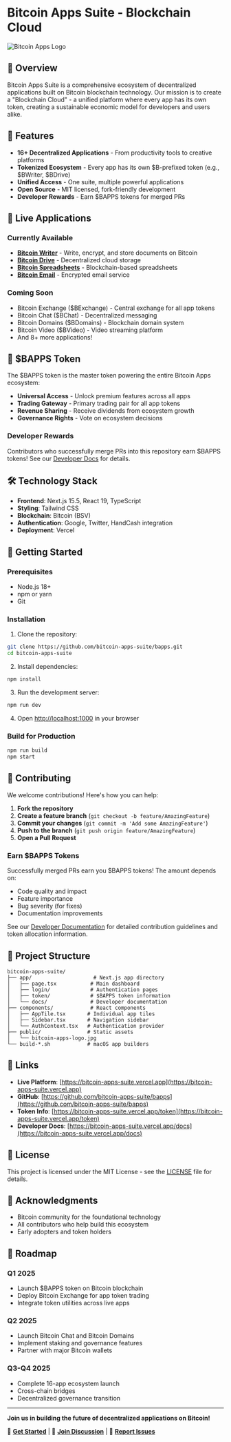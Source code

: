 # Bitcoin Apps Suite - Blockchain Cloud

![Bitcoin Apps Logo](/public/bitcoin-apps-logo.jpg)

## 🚀 Overview

Bitcoin Apps Suite is a comprehensive ecosystem of decentralized applications built on Bitcoin blockchain technology. Our mission is to create a "Blockchain Cloud" - a unified platform where every app has its own token, creating a sustainable economic model for developers and users alike.

## 🌟 Features

- **16+ Decentralized Applications** - From productivity tools to creative platforms
- **Tokenized Ecosystem** - Every app has its own $B-prefixed token (e.g., $BWriter, $BDrive)
- **Unified Access** - One suite, multiple powerful applications
- **Open Source** - MIT licensed, fork-friendly development
- **Developer Rewards** - Earn $BAPPS tokens for merged PRs

## 📱 Live Applications

### Currently Available
- **[Bitcoin Writer](https://bitcoin-writer.vercel.app)** - Write, encrypt, and store documents on Bitcoin
- **[Bitcoin Drive](https://bitcoin-drive.vercel.app)** - Decentralized cloud storage
- **[Bitcoin Spreadsheets](https://bitcoin-spreadsheet.vercel.app)** - Blockchain-based spreadsheets
- **[Bitcoin Email](https://bitcoin-email.vercel.app)** - Encrypted email service

### Coming Soon
- Bitcoin Exchange ($BExchange) - Central exchange for all app tokens
- Bitcoin Chat ($BChat) - Decentralized messaging
- Bitcoin Domains ($BDomains) - Blockchain domain system
- Bitcoin Video ($BVideo) - Video streaming platform
- And 8+ more applications!

## 💎 $BAPPS Token

The $BAPPS token is the master token powering the entire Bitcoin Apps ecosystem:

- **Universal Access** - Unlock premium features across all apps
- **Trading Gateway** - Primary trading pair for all app tokens
- **Revenue Sharing** - Receive dividends from ecosystem growth
- **Governance Rights** - Vote on ecosystem decisions

### Developer Rewards
Contributors who successfully merge PRs into this repository earn $BAPPS tokens! See our [Developer Docs](/docs) for details.

## 🛠️ Technology Stack

- **Frontend**: Next.js 15.5, React 19, TypeScript
- **Styling**: Tailwind CSS
- **Blockchain**: Bitcoin (BSV)
- **Authentication**: Google, Twitter, HandCash integration
- **Deployment**: Vercel

## 🚦 Getting Started

### Prerequisites
- Node.js 18+ 
- npm or yarn
- Git

### Installation

1. Clone the repository:
```bash
git clone https://github.com/bitcoin-apps-suite/bapps.git
cd bitcoin-apps-suite
```

2. Install dependencies:
```bash
npm install
```

3. Run the development server:
```bash
npm run dev
```

4. Open [http://localhost:1000](http://localhost:1000) in your browser

### Build for Production

```bash
npm run build
npm start
```

## 🤝 Contributing

We welcome contributions! Here's how you can help:

1. **Fork the repository**
2. **Create a feature branch** (`git checkout -b feature/AmazingFeature`)
3. **Commit your changes** (`git commit -m 'Add some AmazingFeature'`)
4. **Push to the branch** (`git push origin feature/AmazingFeature`)
5. **Open a Pull Request**

### Earn $BAPPS Tokens

Successfully merged PRs earn you $BAPPS tokens! The amount depends on:
- Code quality and impact
- Feature importance
- Bug severity (for fixes)
- Documentation improvements

See our [Developer Documentation](https://bitcoin-apps-suite.vercel.app/docs) for detailed contribution guidelines and token allocation information.

## 📂 Project Structure

```
bitcoin-apps-suite/
├── app/                    # Next.js app directory
│   ├── page.tsx           # Main dashboard
│   ├── login/             # Authentication pages
│   ├── token/             # $BAPPS token information
│   └── docs/              # Developer documentation
├── components/            # React components
│   ├── AppTile.tsx       # Individual app tiles
│   ├── Sidebar.tsx       # Navigation sidebar
│   └── AuthContext.tsx   # Authentication provider
├── public/               # Static assets
│   └── bitcoin-apps-logo.jpg
└── build-*.sh            # macOS app builders
```

## 🔗 Links

- **Live Platform**: [https://bitcoin-apps-suite.vercel.app](https://bitcoin-apps-suite.vercel.app)
- **GitHub**: [https://github.com/bitcoin-apps-suite/bapps](https://github.com/bitcoin-apps-suite/bapps)
- **Token Info**: [https://bitcoin-apps-suite.vercel.app/token](https://bitcoin-apps-suite.vercel.app/token)
- **Developer Docs**: [https://bitcoin-apps-suite.vercel.app/docs](https://bitcoin-apps-suite.vercel.app/docs)

## 📜 License

This project is licensed under the MIT License - see the [LICENSE](LICENSE) file for details.

## 🙏 Acknowledgments

- Bitcoin community for the foundational technology
- All contributors who help build this ecosystem
- Early adopters and token holders

## 🔮 Roadmap

### Q1 2025
- Launch $BAPPS token on Bitcoin blockchain
- Deploy Bitcoin Exchange for app token trading
- Integrate token utilities across live apps

### Q2 2025
- Launch Bitcoin Chat and Bitcoin Domains
- Implement staking and governance features
- Partner with major Bitcoin wallets

### Q3-Q4 2025
- Complete 16-app ecosystem launch
- Cross-chain bridges
- Decentralized governance transition

---

**Join us in building the future of decentralized applications on Bitcoin!**

🚀 **[Get Started](https://bitcoin-apps-suite.vercel.app)** | 💬 **[Join Discussion](https://github.com/bitcoin-apps-suite/bapps/discussions)** | 🐛 **[Report Issues](https://github.com/bitcoin-apps-suite/bapps/issues)**